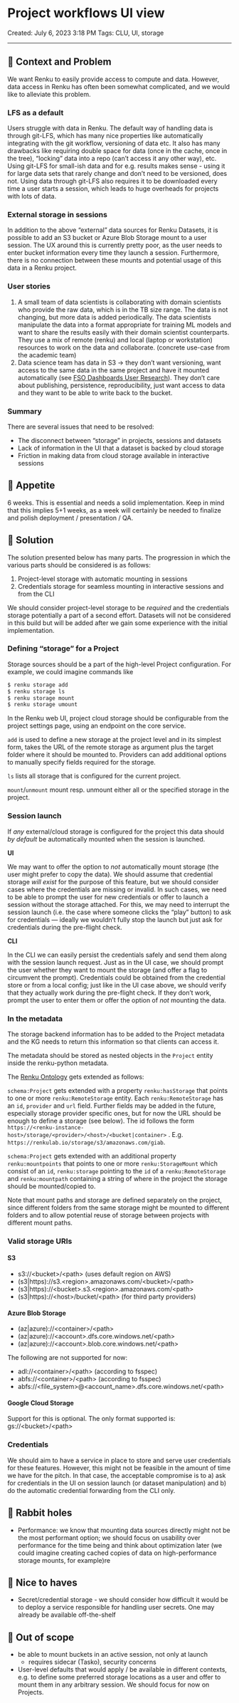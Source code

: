 # Project workflows UI view

Created: July 6, 2023 3:18 PM
Tags: CLU, UI, storage

---

## 🤔 Context and Problem

We want Renku to easily provide access to compute and data. However, data access
in Renku has often been somewhat complicated, and we would like to alleviate
this problem.

### LFS as a default

Users struggle with data in Renku. The default way of handling data is through
git-LFS, which has many nice properties like automatically integrating with the
git workflow, versioning of data etc. It also has many drawbacks like requiring
double space for data (once in the cache, once in the tree), “locking” data into
a repo (can’t access it any other way), etc. Using git-LFS for small-ish data
and for e.g. results makes sense - using it for large data sets that rarely
change and don’t need to be versioned, does not. Using data through git-LFS also
requires it to be downloaded every time a user starts a session, which leads to
huge overheads for projects with lots of data.

### External storage in sessions

In addition to the above “external” data sources for Renku Datasets, it is
possible to add an S3 bucket or Azure Blob Storage mount to a user session. The
UX around this is currently pretty poor, as the user needs to enter bucket
information every time they launch a session. Furthermore, there is no
connection between these mounts and potential usage of this data in a Renku
project.

### User stories

1. A small team of data scientists is collaborating with domain scientists who
   provide the raw data, which is in the TB size range. The data is not
   changing, but more data is added periodically. The data scientists manipulate
   the data into a format appropriate for training ML models and want to share
   the results easily with their domain scientist counterparts. They use a mix
   of remote (renku) and local (laptop or workstation) resources to work on the
   data and collaborate. (concrete use-case from the academic team)
2. Data science team has data in S3 → they don’t want versioning, want access to
   the same data in the same project and have it mounted automatically (see [FSO
   Dashboards User
   Research](https://www.notion.so/FSO-Dashboards-User-Research-fe67bc232647489690954f24b134811a?pvs=21)).
   They don’t care about publishing, persistence, reproducibility, just want
   access to data and they want to be able to write back to the bucket.

### Summary

There are several issues that need to be resolved:

- The disconnect between “storage” in projects, sessions and datasets
- Lack of information in the UI that a dataset is backed by cloud storage
- Friction in making data from cloud storage available in interactive sessions

## 🍴 Appetite

6 weeks. This is essential and needs a solid implementation. Keep in mind that
this implies 5+1 weeks, as a week will certainly be needed to finalize and
polish deployment / presentation / QA.

## 🎯 Solution

The solution presented below has many parts. The progression in which the
various parts should be considered is as follows:

1. Project-level storage with automatic mounting in sessions
4. Credentials storage for seamless mounting in interactive sessions and from
   the CLI

We should consider project-level storage to be *required* and the credentials
storage potentially a part of a second effort. Datasets will not be considered
in this build but will be added after we gain some experience with the initial
implementation.

### Defining “storage” for a Project

Storage sources should be a part of the high-level Project configuration. For
example, we could imagine commands like

```bash
$ renku storage add
$ renku storage ls
$ renku storage mount
$ renku storage umount
```

In the Renku web UI, project cloud storage should be configurable from the
project settings page, using an endpoint on the core service.

`add` is used to define a new storage at the project level and in its simplest
form, takes the URL of the remote storage as argument plus the target folder
where it should be mounted to. Providers can add additional options to manually
specify fields required for the storage.

`ls` lists all storage that is configured for the current project.

`mount`/`unmount` mount resp. unmount either all or the specified storage in the
project.

### Session launch

If *any* external/cloud storage is configured for the project this data should
*by default* be automatically mounted when the session is launched.

****UI****

We may want to offer the option to *not* automatically mount storage (the user
might prefer to copy the data). We should assume that credential storage *will
exist* for the purpose of this feature, but we should consider cases where the
credentials are missing or invalid. In such cases, we need to be able to prompt
the user for new credentials or offer to launch a session without the storage
attached. For this, we may need to interrupt the session launch (i.e. the case
where someone clicks the “play” button) to ask for credentials — ideally we
wouldn’t fully stop the launch but just ask for credentials during the
pre-flight check.

******CLI******

In the CLI we can easily persist the credentials safely and send them along with
the session launch request. Just as in the UI case, we should prompt the user
whether they want to mount the storage (and offer a flag to circumvent the
prompt). Credentials could be obtained from the credential store or from a local
config; just like in the UI case above, we should verify that they actually work
during the pre-flight check. If they don’t work, prompt the user to enter them
or offer the option of *not* mounting the data.

### In the metadata

The storage backend information has to be added to the Project metadata and the
KG needs to return this information so that clients can access it.

The metadata should be stored as nested objects in the `Project` entity inside
the renku-python metadata.

The [Renku Ontology](https://swissdatasciencecenter.github.io/renku-ontology/)
gets extended as follows:

`schema:Project` gets extended with a property `renku:hasStorage` that points to
one or more `renku:RemoteStorage` entity. Each `renku:RemoteStorage` has an
`id`, `provider` and `url` field. Further fields may be added in the future,
especially storage provider specific ones, but for now the URL should be enough
to define a storage (see below). The id follows the form
`https://<renku-instance-host>/storage/<provider>/<host>/<bucket|container>` .
E.g. `https://renkulab.io/storage/s3/amazonaws.com/giab`.

`schema:Project` gets extended with an additional property `renku:mountpoints`
that points to one or more `renku:StorageMount` which consist of an `id`,
`renku:storage` pointing to the `id` of a `renku:RemoteStorage` and
`renku:mountpath` containing a string of where in the project the storage should
be mounted/copied to.

Note that mount paths and storage are defined separately on the project, since
different folders from the same storage might be mounted to different folders
and to allow potential reuse of storage between projects with different mount
paths.


### Valid storage URIs

#### S3

- s3://\<bucket\>/\<path\>  (uses default region on AWS)
- (s3|https)://s3.\<region\>.amazonaws.com/\<bucket\>/\<path\>
- (s3|https)://\<bucket\>.s3.\<region\>.amazonaws.com/\<path\>
- (s3|https)://\<host\>/bucket/\<path\> (for third party providers)

#### Azure Blob Storage

- (az|azure)://\<container\>/\<path\>
- (az|azure)://\<account\>.dfs.core.windows.net/\<path\>
- (az|azure)://\<account\>.blob.core.windows.net/\<path\>

The following are not supported for now:

- adl://\<container\>/\<path\> (according to fsspec)
- abfs://\<container\>/\<path\> (according to fsspec)
- abfs://\<file_system\>@\<account_name\>.dfs.core.windows.net/\<path\>


#### Google Cloud Storage

Support for this is optional. The only format supported is:
gs://\<bucket\>/\<path\>


### Credentials

We should aim to have a service in place to store and serve user credentials for
these features. However, this might not be feasible in the amount of time we
have for the pitch. In that case, the acceptable compromise is to a) ask for
credentials in the UI on session launch (or dataset manipulation) and b) do the
automatic credential forwarding from the CLI only.

## 🐰 Rabbit holes

- Performance: we know that mounting data sources directly might not be the most
  performant option; we should focus on usability over performance for the time
  being and think about optimization later (we could imagine creating cached
  copies of data on high-performance storage mounts, for example)re

## 🏅 Nice to haves

- Secret/credential storage - we should consider how difficult it would be to
  deploy a service responsible for handling user secrets. One may already be
  available off-the-shelf

## 🙅 Out of scope

- be able to mount buckets in an active session, not only at launch
  - requires sidecar (Tasko), security concerns
- User-level defaults that would apply / be available in different contexts,
  e.g. to define some preferred storage locations as a user and offer to mount
  them in any arbitrary session. We should focus for now on Projects.
